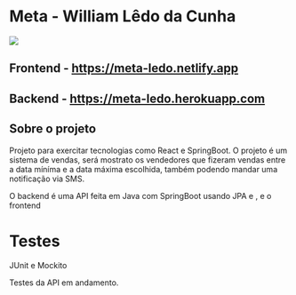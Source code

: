 # Meta - William Lêdo da Cunha

<img src="frontend\src\assets\img\projeto.jpg"/>

## Frontend - https://meta-ledo.netlify.app
## Backend - https://meta-ledo.herokuapp.com

## Sobre o projeto

Projeto para exercitar tecnologias como React e SpringBoot. O projeto é um sistema de vendas, será mostrato os vendedores que fizeram vendas entre a data míníma e a data máxima escolhida, também podendo mandar uma notificação via SMS.

O backend é uma API feita em Java com SpringBoot usando JPA e , e o frontend 

# Testes

JUnit e Mockito

Testes da API em andamento.
